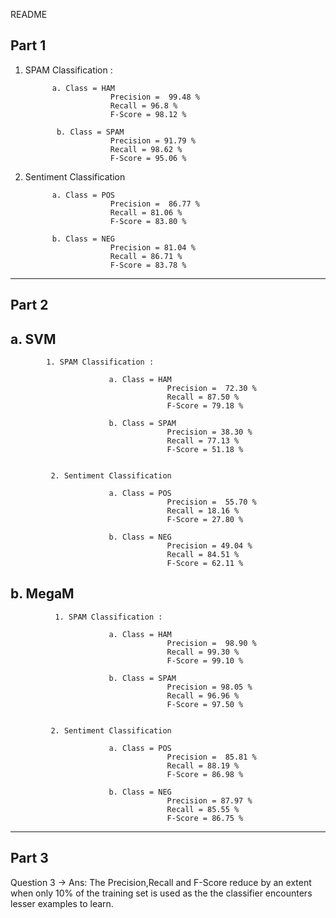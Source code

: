 README 


Part 1
--------
1. SPAM Classification :
           
             a. Class = HAM
                          Precision =  99.48 %
                          Recall = 96.8 %
                          F-Score = 98.12 %
            
              b. Class = SPAM
                          Precision = 91.79 %
                          Recall = 98.62 %
                          F-Score = 95.06 %


2. Sentiment Classification
           
             a. Class = POS
                          Precision =  86.77 %
                          Recall = 81.06 %
                          F-Score = 83.80 %
            
             b. Class = NEG
                          Precision = 81.04 %
                          Recall = 86.71 %
                          F-Score = 83.78 %

***************************************************************************************************************

Part 2
---------

a. SVM
------------    
            1. SPAM Classification :
           
                          a. Class = HAM
                                       Precision =  72.30 %
                                       Recall = 87.50 %
                                       F-Score = 79.18 %
            
                          b. Class = SPAM
                                       Precision = 38.30 %
                                       Recall = 77.13 %
                                       F-Score = 51.18 %


             2. Sentiment Classification
           
                          a. Class = POS
                                       Precision =  55.70 %
                                       Recall = 18.16 %
                                       F-Score = 27.80 %
            
                          b. Class = NEG
                                       Precision = 49.04 %
                                       Recall = 84.51 %
                                       F-Score = 62.11 %

b. MegaM 
---------------    
              1. SPAM Classification :
           
                          a. Class = HAM
                                       Precision =  98.90 %
                                       Recall = 99.30 %
                                       F-Score = 99.10 %
            
                          b. Class = SPAM
                                       Precision = 98.05 %
                                       Recall = 96.96 %
                                       F-Score = 97.50 %


             2. Sentiment Classification
           
                          a. Class = POS
                                       Precision =  85.81 %
                                       Recall = 88.19 %
                                       F-Score = 86.98 %
            
                          b. Class = NEG
                                       Precision = 87.97 %
                                       Recall = 85.55 %
                                       F-Score = 86.75 %


***************************************************************************************************************


Part 3
--------
  Question 3 ->
   Ans:  The Precision,Recall and F-Score reduce by an extent when only 10% of the training set is used as the the classifier
         encounters lesser examples to learn.